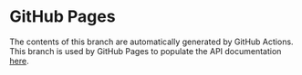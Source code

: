 # GitHub Pages

The contents of this branch are automatically generated by GitHub Actions. This branch is used by GitHub Pages to
populate the API documentation [here](https://opensource.salesforce.com/Merlion).

